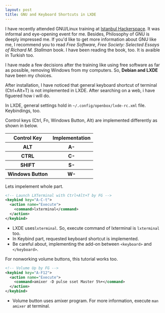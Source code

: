 ```yaml
---
layout: post
title: GNU and Keyboard Shortcuts in LXDE
---
```

I have recently attended GNU/Linux training at [Istanbul Hackerspace](https://istanbulhs.org/wiki/blog/gnu-linux-egitimi/). It was informal and eye-opening event for me. Besides, Philosophy of GNU is deeply impressed me. If you'd like to get more information about GNU like me, I recommend you to read *Free Software, Free Society: Selected Essays of Richard M. Stallman* book. I have been reading the book, too. It is avaible in Turkish too.

I have made a few decisions after the training like using free software as far as possible, removing Windows from my computers. So, **Debian and LXDE** have been my choices.

After installation, I have noticed that general keyboard shortcut of terminal (Ctrl+Alt+T) is not implemented in LXDE. After searching on a web, i have figuered how i will do.

In LXDE, general settings hold in `~/.config/openbox/lxde-rc.xml` file. Keybindings, too.

Control keys (Ctrl, Fn, Windows Button, Alt) are implemented differently as shown in below.

<table><tbody>
<tr><th>Control Key</th><th>Implementation</th></tr>
<tr><th>ALT</th><th>A-</th></tr>
<tr><th>CTRL</th><th>C-</th></tr>
<tr><th>SHIFT</th><th>S-</th></tr>
<tr><th>Windows Button</th><th>W-</th></tr>
</tbody></table>

Lets impelement whole part.

```xml
<!-- Launch LXTerminal with Ctrl+Alt+T by FG -->
<keybind key="A-C-t">
  <action name="Execute">
    <command>lxterminal</command>
  </action>
</keybind>
```

- LXDE uses`lxterminal`. So, execute command of lxterminal is `lxterminal` too.
- In Keybind part, requested keyboard shortcut is implemented.
- Be careful about, implementing the add-on between `<keyboard>` and `</keyboard>`.

For nonworking volume buttons, this tutorial works too.

```xml
<!-- Volume Up by FG -->
<keybind key="A-F12">
  <action name="Execute">
    <command>amixer -D pulse sset Master 5%+</command>
  </action>
</keybind>
```

- Volume button uses amixer program. For more information, execute `man amixer` at terminal.
